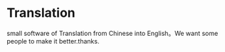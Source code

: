 # Translation
small software of Translation from Chinese into English。We want some people to make it better.thanks.
